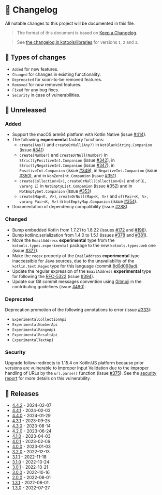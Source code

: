 # 🔄 Changelog

All notable changes to this project will be documented in this file.

> The format of this document is based on [Keep a Changelog].

> See [the changelog in kotools/libraries] for versions `1`, `2` and `3`.

[keep a changelog]: https://keepachangelog.com/en/1.1.0
[the changelog in kotools/libraries]: https://github.com/kotools/libraries/blob/types-v3.2.0/types/changelog.md

## 🤔 Types of changes

- `Added` for new features.
- `Changed` for changes in existing functionality.
- `Deprecated` for soon-to-be removed features.
- `Removed` for now removed features.
- `Fixed` for any bug fixes.
- `Security` in case of vulnerabilities.

## 🚧 Unreleased

### Added

- Support the macOS arm64 platform with Kotlin Native (issue
  [#414](https://github.com/kotools/types/issues/414)).
- The following **experimental** factory functions:
  - `create(Any?)` and `createOrNull(Any?)` in `NotBlankString.Companion` (issue
    [#341](https://github.com/kotools/types/issues/341))
  - `create(Number)` and `createOrNull(Number)` in
    `StrictlyPositiveInt.Companion` (issue
    [#342](https://github.com/kotools/types/issues/342)), in
    `StrictlyNegativeInt.Companion` (issue
    [#347](https://github.com/kotools/types/issues/347)), in
    `PositiveInt.Companion` (issue
    [#349](https://github.com/kotools/types/issues/349)), in
    `NegativeInt.Companion` (issue
    [#350](https://github.com/kotools/types/issues/350)), and in
    `NonZeroInt.Companion` (issue
    [#351](https://github.com/kotools/types/issues/351))
  - `create(Collection<E>)`, `createOrNull(Collection<E>)` and `of(E, vararg E)`
    in `NotEmptyList.Companion` (issue
    [#352](https://github.com/kotools/types/issues/352)) and in
    `NotEmptySet.Companion` (issue
    [#353](https://github.com/kotools/types/issues/353))
  - `create(Map<K, V>)`, `createOrNull(Map<K, V>)` and
    `of(Pair<K, V>, vararg Pair<K, V>)` in `NotEmptyMap.Companion` (issue
    [#354](https://github.com/kotools/types/issues/354)).
- Documentation of dependency compatibility (issue
  [#288](https://github.com/kotools/types/issues/288)).

### Changed

- Bump embedded Kotlin from 1.7.21 to 1.8.22 (issues
  [#172](https://github.com/kotools/types/issues/172) and
  [#196](https://github.com/kotools/types/issues/196)).
- Bump kotlinx.serialization from 1.4.0 to 1.5.1 (issues
  [#378](https://github.com/kotools/types/issues/378) and
  [#381](https://github.com/kotools/types/issues/381)).
- Move the `EmailAddress` **experimental** type from the
  `kotools.types.experimental` package to the new `kotools.types.web` one (issue
  [#377](https://github.com/kotools/types/issues/377)).
- Make the `regex` property of the `EmailAddress` **experimental** type
  inaccessible for Java sources, due to the unavailability of the
  `kotlin.text.Regex` type for this language (commit
  [8d0d098ad](https://github.com/kotools/types/commit/8d0d098ad)).
- Update the regular expression of the `EmailAddress` **experimental** type for
  following the
  [RFC-5322](https://datatracker.ietf.org/doc/html/rfc5322#section-3.4.1)
  (issue [#394](https://github.com/kotools/types/issues/394)).
- Update our Git commit messages convention using
  [Gitmoji](https://github.com/carloscuesta/gitmoji) in the contributing
  guidelines (issue [#490](https://github.com/kotools/types/issues/490)).

### Deprecated

Deprecation promotion of the following annotations to error (issue
[#333](https://github.com/kotools/types/issues/333)):
- `ExperimentalCollectionApi`
- `ExperimentalNumberApi`
- `ExperimentalRangeApi`
- `ExperimentalResultApi`
- `ExperimentalTextApi`

### Security

Upgrade follow-redirects to 1.15.4 on Kotlin/JS platform because prior versions
are vulnerable to Improper Input Validation due to the improper handling of URLs
by the `url.parse()` function (issue
[#375](https://github.com/kotools/types/issues/375)).
See the [security report](https://github.com/advisories/GHSA-jchw-25xp-jwwc) for
more details on this vulnerability.

## 🔖 Releases

- [4.4.2] - 2024-02-07
- [4.4.1] - 2024-02-02
- [4.4.0] - 2024-01-29
- [4.3.1] - 2023-09-25
- [4.3.0] - 2023-08-14
- [4.2.0] - 2023-06-24
- [4.1.0] - 2023-04-03
- [4.0.1] - 2023-02-06
- [4.0.0] - 2023-01-03
- [3.2.0] - 2022-12-13
- [3.1.1] - 2022-11-18
- [3.1.0] - 2022-10-24
- [3.0.1] - 2022-10-21
- [3.0.0] - 2022-10-16
- [2.0.0] - 2022-08-01
- [1.3.1] - 2022-08-01
- [1.3.0] - 2022-07-27

[4.4.2]: https://github.com/kotools/types/releases/tag/4.4.2
[4.4.1]: https://github.com/kotools/types/releases/tag/4.4.1
[4.4.0]: https://github.com/kotools/types/releases/tag/4.4.0
[4.3.1]: https://github.com/kotools/types/releases/tag/4.3.1
[4.3.0]: https://github.com/kotools/types/releases/tag/4.3.0
[4.2.0]: https://github.com/kotools/types/releases/tag/4.2.0
[4.1.0]: https://github.com/kotools/types/releases/tag/4.1.0
[4.0.1]: https://github.com/kotools/types/releases/tag/4.0.1
[4.0.0]: https://github.com/kotools/types/releases/tag/4.0.0
[3.2.0]: https://github.com/kotools/libraries/releases/tag/types-v3.2.0
[3.1.1]: https://github.com/kotools/libraries/releases/tag/types-v3.1.1
[3.1.0]: https://github.com/kotools/types-legacy/releases/tag/v3.1.0
[3.0.1]: https://github.com/kotools/types-legacy/releases/tag/v3.0.1
[3.0.0]: https://github.com/kotools/types-legacy/releases/tag/v3.0.0
[2.0.0]: https://github.com/kotools/types-legacy/releases/tag/v2.0.0
[1.3.1]: https://github.com/kotools/types-legacy/releases/tag/v1.3.1
[1.3.0]: https://github.com/kotools/types-legacy/releases/tag/v1.3.0
